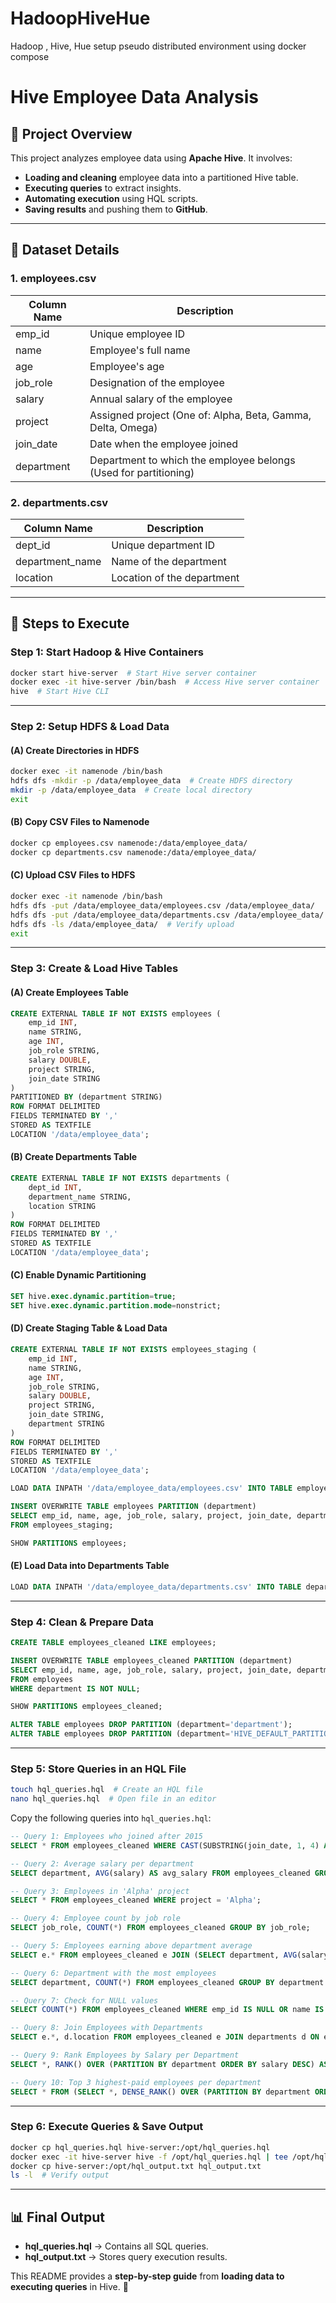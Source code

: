 # HadoopHiveHue
Hadoop , Hive, Hue setup pseudo distributed  environment  using docker compose
# Hive Employee Data Analysis

## 💌 Project Overview

This project analyzes employee data using **Apache Hive**. It involves:

- **Loading and cleaning** employee data into a partitioned Hive table.
- **Executing queries** to extract insights.
- **Automating execution** using HQL scripts.
- **Saving results** and pushing them to **GitHub**.

---

## 💂️ Dataset Details

### **1. employees.csv**

| Column Name | Description                                                      |
| ----------- | ---------------------------------------------------------------- |
| emp\_id     | Unique employee ID                                               |
| name        | Employee's full name                                             |
| age         | Employee's age                                                   |
| job\_role   | Designation of the employee                                      |
| salary      | Annual salary of the employee                                    |
| project     | Assigned project (One of: Alpha, Beta, Gamma, Delta, Omega)      |
| join\_date  | Date when the employee joined                                    |
| department  | Department to which the employee belongs (Used for partitioning) |

### **2. departments.csv**

| Column Name      | Description                |
| ---------------- | -------------------------- |
| dept\_id         | Unique department ID       |
| department\_name | Name of the department     |
| location         | Location of the department |

---

## 🚀 Steps to Execute

### **Step 1: Start Hadoop & Hive Containers**

```sh
docker start hive-server  # Start Hive server container
docker exec -it hive-server /bin/bash  # Access Hive server container
hive  # Start Hive CLI
```

---

### **Step 2: Setup HDFS & Load Data**

#### **(A) Create Directories in HDFS**

```sh
docker exec -it namenode /bin/bash  
hdfs dfs -mkdir -p /data/employee_data  # Create HDFS directory
mkdir -p /data/employee_data  # Create local directory
exit  
```

#### **(B) Copy CSV Files to Namenode**

```sh
docker cp employees.csv namenode:/data/employee_data/  
docker cp departments.csv namenode:/data/employee_data/  
```

#### **(C) Upload CSV Files to HDFS**

```sh
docker exec -it namenode /bin/bash  
hdfs dfs -put /data/employee_data/employees.csv /data/employee_data/  
hdfs dfs -put /data/employee_data/departments.csv /data/employee_data/  
hdfs dfs -ls /data/employee_data/  # Verify upload
exit  
```

---

### **Step 3: Create & Load Hive Tables**

#### **(A) Create Employees Table**

```sql
CREATE EXTERNAL TABLE IF NOT EXISTS employees (
    emp_id INT,
    name STRING,
    age INT,
    job_role STRING,
    salary DOUBLE,
    project STRING,
    join_date STRING
)
PARTITIONED BY (department STRING)
ROW FORMAT DELIMITED
FIELDS TERMINATED BY ','
STORED AS TEXTFILE
LOCATION '/data/employee_data';
```

#### **(B) Create Departments Table**

```sql
CREATE EXTERNAL TABLE IF NOT EXISTS departments (
    dept_id INT,
    department_name STRING,
    location STRING
)
ROW FORMAT DELIMITED
FIELDS TERMINATED BY ','
STORED AS TEXTFILE
LOCATION '/data/employee_data';
```

#### **(C) Enable Dynamic Partitioning**

```sql
SET hive.exec.dynamic.partition=true;
SET hive.exec.dynamic.partition.mode=nonstrict;
```

#### **(D) Create Staging Table & Load Data**

```sql
CREATE EXTERNAL TABLE IF NOT EXISTS employees_staging (
    emp_id INT,
    name STRING,
    age INT,
    job_role STRING,
    salary DOUBLE,
    project STRING,
    join_date STRING,
    department STRING
)
ROW FORMAT DELIMITED
FIELDS TERMINATED BY ','
STORED AS TEXTFILE
LOCATION '/data/employee_data';
```

```sql
LOAD DATA INPATH '/data/employee_data/employees.csv' INTO TABLE employees_staging;
```

```sql
INSERT OVERWRITE TABLE employees PARTITION (department)
SELECT emp_id, name, age, job_role, salary, project, join_date, department
FROM employees_staging;
```

```sql
SHOW PARTITIONS employees;
```

#### **(E) Load Data into Departments Table**

```sql
LOAD DATA INPATH '/data/employee_data/departments.csv' INTO TABLE departments;
```

---

### **Step 4: Clean & Prepare Data**

```sql
CREATE TABLE employees_cleaned LIKE employees;
```

```sql
INSERT OVERWRITE TABLE employees_cleaned PARTITION (department)
SELECT emp_id, name, age, job_role, salary, project, join_date, department
FROM employees
WHERE department IS NOT NULL;
```

```sql
SHOW PARTITIONS employees_cleaned;
```

```sql
ALTER TABLE employees DROP PARTITION (department='department');
ALTER TABLE employees DROP PARTITION (department='HIVE_DEFAULT_PARTITION');
```

---

### **Step 5: Store Queries in an HQL File**

```sh
touch hql_queries.hql  # Create an HQL file
nano hql_queries.hql  # Open file in an editor
```

Copy the following queries into `hql_queries.hql`:

```sql
-- Query 1: Employees who joined after 2015
SELECT * FROM employees_cleaned WHERE CAST(SUBSTRING(join_date, 1, 4) AS INT) > 2015;

-- Query 2: Average salary per department
SELECT department, AVG(salary) AS avg_salary FROM employees_cleaned GROUP BY department;

-- Query 3: Employees in 'Alpha' project
SELECT * FROM employees_cleaned WHERE project = 'Alpha';

-- Query 4: Employee count by job role
SELECT job_role, COUNT(*) FROM employees_cleaned GROUP BY job_role;

-- Query 5: Employees earning above department average
SELECT e.* FROM employees_cleaned e JOIN (SELECT department, AVG(salary) AS avg_salary FROM employees_cleaned GROUP BY department) dept_avg ON e.department = dept_avg.department WHERE e.salary > dept_avg.avg_salary;

-- Query 6: Department with the most employees
SELECT department, COUNT(*) FROM employees_cleaned GROUP BY department ORDER BY COUNT(*) DESC LIMIT 1;

-- Query 7: Check for NULL values
SELECT COUNT(*) FROM employees_cleaned WHERE emp_id IS NULL OR name IS NULL OR age IS NULL OR job_role IS NULL OR salary IS NULL OR project IS NULL OR join_date IS NULL OR department IS NULL;

-- Query 8: Join Employees with Departments
SELECT e.*, d.location FROM employees_cleaned e JOIN departments d ON e.department = d.department_name;

-- Query 9: Rank Employees by Salary per Department
SELECT *, RANK() OVER (PARTITION BY department ORDER BY salary DESC) AS salary_rank FROM employees_cleaned;

-- Query 10: Top 3 highest-paid employees per department
SELECT * FROM (SELECT *, DENSE_RANK() OVER (PARTITION BY department ORDER BY salary DESC) AS rank FROM employees_cleaned) ranked WHERE rank <= 3;
```

---

### **Step 6: Execute Queries & Save Output**

```sh
docker cp hql_queries.hql hive-server:/opt/hql_queries.hql  
docker exec -it hive-server hive -f /opt/hql_queries.hql | tee /opt/hql_output.txt  
docker cp hive-server:/opt/hql_output.txt hql_output.txt  
ls -l  # Verify output
```

---

## 📊 **Final Output**

- **hql\_queries.hql** → Contains all SQL queries.
- **hql\_output.txt** → Stores query execution results.

This README provides a **step-by-step guide** from **loading data to executing queries** in Hive. 🚀

